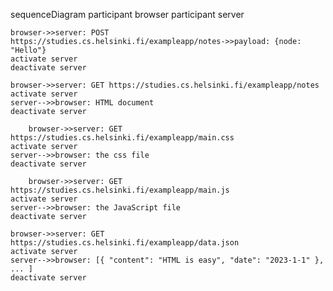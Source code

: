sequenceDiagram
    participant browser
    participant server
    
    browser->>server: POST https://studies.cs.helsinki.fi/exampleapp/notes->>payload: {node: "Hello"}
    activate server
    deactivate server
    
    browser->>server: GET https://studies.cs.helsinki.fi/exampleapp/notes
    activate server
    server-->>browser: HTML document
    deactivate server

        browser->>server: GET https://studies.cs.helsinki.fi/exampleapp/main.css
    activate server
    server-->>browser: the css file
    deactivate server

        browser->>server: GET https://studies.cs.helsinki.fi/exampleapp/main.js
    activate server
    server-->>browser: the JavaScript file
    deactivate server

    browser->>server: GET https://studies.cs.helsinki.fi/exampleapp/data.json
    activate server
    server-->>browser: [{ "content": "HTML is easy", "date": "2023-1-1" }, ... ]
    deactivate server
